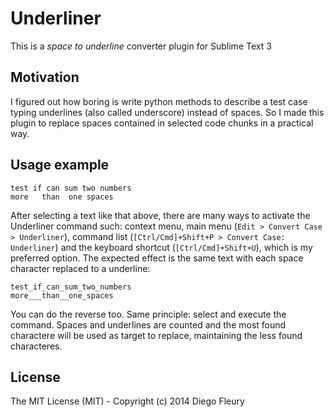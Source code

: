 Underliner
==========

This is a *space to underline* converter plugin for Sublime Text 3

Motivation
----------

I figured out how boring is write python methods to describe a test case typing
underlines (also called underscore) instead of spaces.
So I made this plugin to replace spaces contained in selected code chunks in a
practical way.

Usage example
-------------

```
test if can sum two numbers
more   than  one spaces
```

After selecting a text like that above, there are many ways to activate the
Underliner command such: context menu, main menu (`Edit > Convert Case >
Underliner`), command list (`[Ctrl/Cmd]+Shift+P > Convert Case: Underliner`)
and the keyboard shortcut (`[Ctrl/Cmd]+Shift+U`), which is my preferred option.
The expected effect is the same text with each space character replaced to a
underline:

```
test_if_can_sum_two_numbers
more___than__one_spaces
```
You can do the reverse too. Same principle: select and execute the command.
Spaces and underlines are counted and the most found charactere will be used as
target to replace, maintaining the less found characteres.

License
-------

The MIT License (MIT) - Copyright (c) 2014 Diego Fleury
